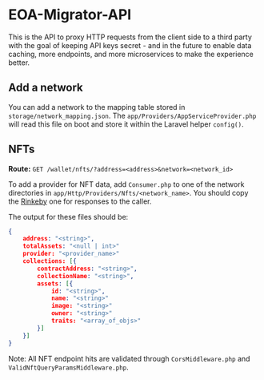 # EOA-Migrator-API

This is the API to proxy HTTP requests from the client side to a third party with the goal of keeping API keys secret - and in the future to enable data caching, more endpoints, and more microservices to make the experience better.

## Add a network

You can add a network to the mapping table stored in `storage/network_mapping.json`. The `app/Providers/AppServiceProvider.php` will read this file on boot and store it within the Laravel helper `config()`.

## NFTs

**Route:** `GET /wallet/nfts/?address=<address>&network=<network_id>`

To add a provider for NFT data, add `Consumer.php` to one of the network directories in `app/Http/Providers/Nfts/<network_name>`. You should copy the [Rinkeby](app/Http/Providers/Nfts/Rinkeby/Consumer.php) one for responses to the caller.

The output for these files should be:

```json
{
    address: "<string>",
    totalAssets: "<null | int>"
    provider: "<provider_name>"
    collections: [{
        contractAddress: "<string>",
        collectionName: "<string>",
        assets: [{
            id: "<string>",
            name: "<string>"
            image: "<string>"
            owner: "<string>"
            traits: "<array_of_objs>"
        }]
    }]
}
```

Note: All NFT endpoint hits are validated through `CorsMiddleware.php` and `ValidNftQueryParamsMiddleware.php`.